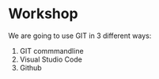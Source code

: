 # Workshop

We are going to use GIT in 3 different ways:

1. GIT commmandline
2. Visual Studio Code
3. Github